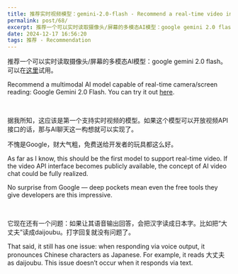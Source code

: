 ```yaml
---
title: 推荐实时视频模型：gemini-2.0-flash - Recommend a real-time video input AI model
permalink: post/68/
excerpt: 推荐一个可以实时读取摄像头/屏幕的多模态AI模型：google gemini 2.0 flash。<br>Recommend a multimodal AI model capable of real-time camera/screen reading：Google Gemini 2.0 Flash. 
date: 2024-12-17 16:56:20
tags: 推荐 - Recommendation
---
```


推荐一个可以实时读取摄像头/屏幕的多模态AI模型：google gemini 2.0 flash。可以在[这里](https://aistudio.google.com/live)试用。

Recommend a multimodal AI model capable of real-time camera/screen reading: Google Gemini 2.0 Flash. You can try it out [here](https://aistudio.google.com/live).

<br>

据我所知，这应该是第一个支持实时视频的模型。如果这个模型可以开放视频API接口的话，那与AI聊天这一构想就可以实现了。

不愧是Google，财大气粗，免费送给开发者的玩具都这么好。

As far as I know, this should be the first model to support real-time video. If the video API interface becomes publicly available, the concept of AI video chat could be fully realized.

No surprise from Google — deep pockets mean even the free tools they give developers are this impressive.

<br>

它现在还有一个问题：如果让其语音输出回答，会把汉字读成日本字。比如把“大丈夫”读成daijoubu。打字回复就没有问题了。

That said, it still has one issue: when responding via voice output, it pronounces Chinese characters as Japanese. For example, it reads 大丈夫 as daijoubu. This issue doesn’t occur when it responds via text.